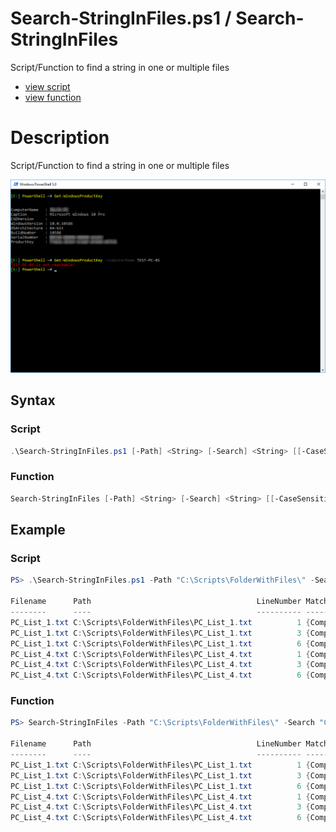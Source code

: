 # Search-StringInFiles.ps1 / Search-StringInFiles

Script/Function to find a string in one or multiple files

* [view script](https://github.com/BornToBeRoot/PowerShell/blob/master/Scripts/Search-StringInFiles.ps1)
* [view function](https://github.com/BornToBeRoot/PowerShell/blob/master/Module/LazyAdmin/Search-StringInFiles.ps1)

# Description

Script/Function to find a string in one or multiple files

![Screenshot](Get-WindowsProductKey.png?raw=true)

## Syntax

### Script

```powershell
.\Search-StringInFiles.ps1 [-Path] <String> [-Search] <String> [[-CaseSensitive]] [<CommonParameters>]
```

### Function

```powershell
Search-StringInFiles [-Path] <String> [-Search] <String> [[-CaseSensitive]] [<CommonParameters>]
``` 

## Example

### Script

```powershell
PS> .\Search-StringInFiles.ps1 -Path "C:\Scripts\FolderWithFiles\" -Search "Computer"

Filename      Path                                     LineNumber Matches
--------      ----                                     ---------- -------
PC_List_1.txt C:\Scripts\FolderWithFiles\PC_List_1.txt          1 {Computer}
PC_List_1.txt C:\Scripts\FolderWithFiles\PC_List_1.txt          3 {Computer}
PC_List_1.txt C:\Scripts\FolderWithFiles\PC_List_1.txt          6 {Computer}
PC_List_4.txt C:\Scripts\FolderWithFiles\PC_List_4.txt          1 {Computer}
PC_List_4.txt C:\Scripts\FolderWithFiles\PC_List_4.txt          3 {Computer}
PC_List_4.txt C:\Scripts\FolderWithFiles\PC_List_4.txt          6 {Computer}
```

### Function

```powershell
PS> Search-StringInFiles -Path "C:\Scripts\FolderWithFiles\" -Search "Computer"

Filename      Path                                     LineNumber Matches
--------      ----                                     ---------- -------
PC_List_1.txt C:\Scripts\FolderWithFiles\PC_List_1.txt          1 {Computer}
PC_List_1.txt C:\Scripts\FolderWithFiles\PC_List_1.txt          3 {Computer}
PC_List_1.txt C:\Scripts\FolderWithFiles\PC_List_1.txt          6 {Computer}
PC_List_4.txt C:\Scripts\FolderWithFiles\PC_List_4.txt          1 {Computer}
PC_List_4.txt C:\Scripts\FolderWithFiles\PC_List_4.txt          3 {Computer}
PC_List_4.txt C:\Scripts\FolderWithFiles\PC_List_4.txt          6 {Computer}
```
